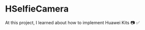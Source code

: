 # HSelfieCamera
At this project, I learned about how to implement Huawei Kits :camera: :white_check_mark:
